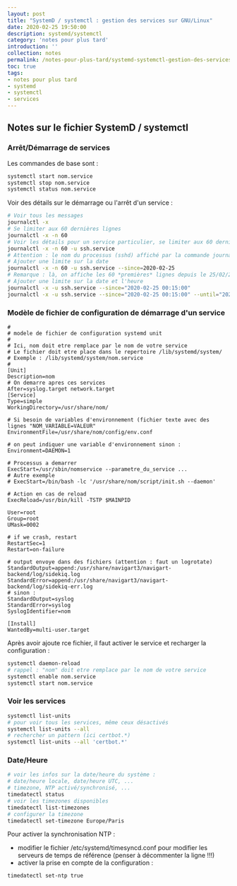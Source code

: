 ```yaml
---
layout: post
title: "SystemD / systemctl : gestion des services sur GNU/Linux"
date: 2020-02-25 19:50:00
description: systemd/systemctl
category: 'notes pour plus tard'
introduction: ''
collection: notes
permalink: /notes-pour-plus-tard/systemd-systemctl-gestion-des-services-sur-GNU-Linux/
toc: true
tags:
- notes pour plus tard
- systemd
- systemctl
- services
---
```


## Notes sur le fichier SystemD / systemctl
### Arrêt/Démarrage de services
Les commandes de base sont :
``` bash
systemctl start nom.service
systemctl stop nom.service
systemctl status nom.service
```
Voir des détails sur le démarrage ou l'arrêt d'un service :
``` bash
# Voir tous les messages
journalctl -x
# Se limiter aux 60 dernières lignes
journalctl -x -n 60
# Voir les détails pour un service particulier, se limiter aux 60 dernières lignes
journalctl -x -n 60 -u ssh.service
# Attention : le nom du processus (sshd) affiché par la commande journalctl ne correspond pas au nom du service (ssh)
# Ajouter une limite sur la date
journalctl -x -n 60 -u ssh.service --since=2020-02-25 
# Remarque : là, on affiche les 60 *premières* lignes depuis le 25/02/2020 à minuit
# Ajouter une limite sur la date et l'heure
journalctl -x -u ssh.service --since="2020-02-25 00:15:00"
journalctl -x -u ssh.service --since="2020-02-25 00:15:00" --until="2020-02-25 00:45:00"
```

### Modèle de fichier de configuration de démarrage d'un service
```
#
# modele de fichier de configuration systemd unit
#
# Ici, nom doit etre remplace par le nom de votre service
# Le fichier doit etre place dans le repertoire /lib/systemd/system/
# Exemple : /lib/systemd/system/nom.service
#
[Unit]
Description=nom
# On demarre apres ces services
After=syslog.target network.target
[Service]
Type=simple
WorkingDirectory=/usr/share/nom/

# Si besoin de variables d'environnement (fichier texte avec des lignes "NOM_VARIABLE=VALEUR"
EnvironmentFile=/usr/share/nom/config/env.conf

# on peut indiquer une variable d'environnement sinon :
Environment=DAEMON=1

# Processus a demarrer
ExecStart=/usr/sbin/nomservice --parametre_du_service ...
# Autre exemple
# ExecStart=/bin/bash -lc '/usr/share/nom/script/init.sh --daemon'

# Action en cas de reload
ExecReload=/usr/bin/kill -TSTP $MAINPID

User=root
Group=root
UMask=0002

# if we crash, restart
RestartSec=1
Restart=on-failure

# output envoye dans des fichiers (attention : faut un logrotate)
StandardOutput=append:/usr/share/navigart3/navigart-backend/log/sidekiq.log
StandardError=append:/usr/share/navigart3/navigart-backend/log/sidekiq-err.log
# sinon :
StandardOutput=syslog
StandardError=syslog
SyslogIdentifier=nom

[Install]
WantedBy=multi-user.target
```

Après avoir ajoute rce fichier, il faut activer le service et recharger la configuration :
``` bash
systemctl daemon-reload
# rappel : "nom" doit etre remplace par le nom de votre service
systemctl enable nom.service
systemctl start nom.service
```


### Voir les services
``` bash
systemctl list-units
# pour voir tous les services, même ceux désactivés
systemctl list-units --all
# rechercher un pattern (ici certbot.*)
systemctl list-units --all 'certbot.*'
```

### Date/Heure
``` bash
# voir les infos sur la date/heure du système :
# date/heure locale, date/heure UTC, ...
# timezone, NTP activé/synchronisé, ...
timedatectl status
# voir les timezones disponibles 
timedatectl list-timezones
# configurer la timezone
timedatectl set-timezone Europe/Paris
```

Pour activer la synchronisation NTP :
* modifier le fichier /etc/systemd/timesyncd.conf pour modifier les serveurs de temps de référence (penser à décommenter la ligne !!!)
* activer la prise en compte de la configuration :
``` bash
timedatectl set-ntp true
```
